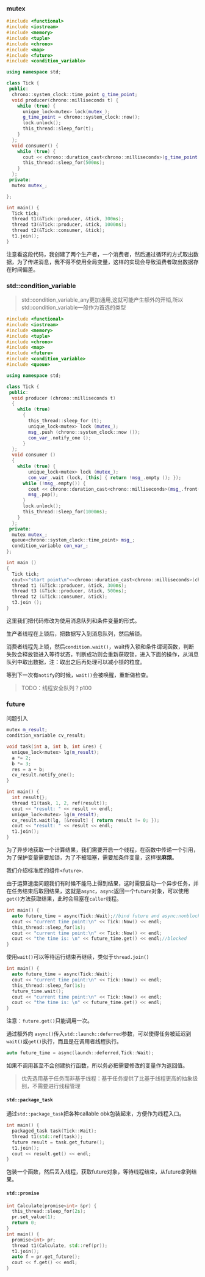  

###  mutex

```cpp
#include <functional>
#include <iostream>
#include <memory>
#include <tuple>
#include <chrono>
#include <map>
#include <future>
#include <condition_variable>

using namespace std;

class Tick {
 public:
  chrono::system_clock::time_point g_time_point;
  void producer(chrono::milliseconds t) {
    while (true) {
      unique_lock<mutex> lock(mutex_);
      g_time_point = chrono::system_clock::now();
      lock.unlock();
      this_thread::sleep_for(t);
    }
  };
  void consumer() {
    while (true) {
      cout << chrono::duration_cast<chrono::milliseconds>(g_time_point.time_since_epoch()).count() << endl;
      this_thread::sleep_for(500ms);
    }
  };
 private:
  mutex mutex_;

};

int main() {
  Tick tick;
  thread t1(&Tick::producer, &tick, 300ms);
  thread t3(&Tick::producer, &tick, 1000ms);
  thread t2(&Tick::consumer, &tick);
  t1.join();
}
```

注意看这段代码，我创建了两个生产者，一个消费者，然后通过循环的方式取出数据，为了传递消息，我不得不使用全局变量，这样的实现会导致消费者取出数据存在时间偏差。

### std::condition_variable

> std::condition_variable_any更加通用,这就可能产生额外的开销,所以std::condition_variable一般作为首选的类型

```c++
#include <functional>
#include <iostream>
#include <memory>
#include <tuple>
#include <chrono>
#include <map>
#include <future>
#include <condition_variable>
#include <queue>

using namespace std;

class Tick {
 public:
  void producer (chrono::milliseconds t)
  {
    while (true)
      {
        this_thread::sleep_for (t);
        unique_lock<mutex> lock (mutex_);
        msg_.push (chrono::system_clock::now ());
        con_var_.notify_one ();
      }
  };
  void consumer ()
  {
    while (true) {
        unique_lock<mutex> lock (mutex_);
        con_var_.wait (lock, [this] { return !msg_.empty (); });
      while (!msg_.empty()) {
        cout << chrono::duration_cast<chrono::milliseconds>(msg_.front().time_since_epoch()).count() << endl;
        msg_.pop();
      }
      lock.unlock();
      this_thread::sleep_for(1000ms);
    }
  };
 private:
  mutex mutex_;
  queue<chrono::system_clock::time_point> msg_;
  condition_variable con_var_;
};

int main ()
{
  Tick tick;
  cout<<"start point\n"<<chrono::duration_cast<chrono::milliseconds>(chrono::system_clock::now().time_since_epoch()).count()<<endl;
  thread t1 (&Tick::producer, &tick, 300ms);
  thread t3 (&Tick::producer, &tick, 500ms);
  thread t2 (&Tick::consumer, &tick);
  t3.join ();
}
```

这里我们把代码修改为使用消息队列和条件变量的形式。

生产者线程在上锁后，把数据写入到消息队列，然后解锁。

消费者线程先上锁，然后`condition.wait()`，wait传入锁和条件谓词函数，判断失败会释放锁进入等待状态，判断成功则会重新获取锁，进入下面的操作，从消息队列中取出数据，注：取出之后再处理可以减小锁的粒度。

等到下一次有`notify`的时候，`wait()`会被唤醒，重新做检查。

> TODO：线程安全队列？p100

### future

问题引入

```c++
mutex m_result;
condition_variable cv_result;

void task(int a, int b, int &res) {
  unique_lock<mutex> lg(m_result);
  a *= 2;
  b *= 3;
  res = a + b;
  cv_result.notify_one();
}

int main() {
  int result{};
  thread t1(task, 1, 2, ref(result));
  cout << "result: " << result << endl;
  unique_lock<mutex> lg(m_result);
  cv_result.wait(lg, [&result] { return result != 0; });
  cout << "result: " << result << endl;
  t1.join();
}
```

为了异步地获取一个计算结果，我们需要开启一个线程，在函数中传递一个引用，为了保护变量需要加锁，为了不被阻塞，需要加条件变量，这样很**麻烦**。

我们介绍标准库的组件`<future>`.

由于运算速度问题我们有时候不能马上得到结果，这时需要启动一个异步任务，并在任务结束后取回结果，这就是`async`，`async`返回一个`future`对象，可以使用`get()`方法获取结果，此时会阻塞在`caller`线程。

```c++
int main() {
  auto future_time = async(Tick::Wait);//bind future and async:nonblocked here
  cout << "current time point:\n" << Tick::Now() << endl;
  this_thread::sleep_for(1s);
  cout << "current time point:\n" << Tick::Now() << endl;
  cout << "the time is: \n" << future_time.get() << endl;//blocked
}
```
使用`wait()`可以等待运行结束再继续，类似于`thread.join()`

```c++
int main() {
  auto future_time = async(Tick::Wait);
  cout << "current time point:\n" << Tick::Now() << endl;
  this_thread::sleep_for(1s);
  future_time.wait();
  cout << "current time point:\n" << Tick::Now() << endl;
  cout << "the time is: \n" << future_time.get() << endl;
}
```

注意：`future.get()`只能调用一次。

通过额外向 `async()`传入`std::launch::deferred`参数，可以使得任务被延迟到`wait()`或`get()`执行，而且是在调用者线程执行。

```c++
auto future_time = async(launch::deferred,Tick::Wait);
```

如果不调用甚至不会创建执行函数，所以务必把需要修改的变量作为返回值。

> 优先选用基于任务而非基于线程：基于任务提供了比基于线程更高的抽象级别，不需要进行线程管理
>

#### `std::package_task`

通过`std::package_task`把各种callable obk包装起来，方便作为线程入口。

```c++
int main() {
  packaged_task task(Tick::Wait);
  thread t1(std::ref(task));
  future result = task.get_future();
  t1.join();
  cout << result.get() << endl;
}
```

包装一个函数，然后丢入线程，获取future对象，等待线程结束，从future拿到结果。

####   `std::promise`

```c++
int Calculate(promise<int> &pr) {
  this_thread::sleep_for(2s);
  pr.set_value(1);
  return 0;
}
int main() {
  promise<int> pr;
  thread t1(Calculate, std::ref(pr));
  t1.join();
  auto f = pr.get_future();
  cout << f.get() << endl;
}
```

